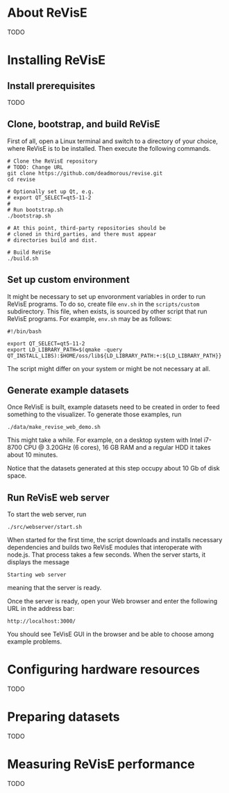 # About ReVisE
TODO

# Installing ReVisE

## Install prerequisites
TODO

## Clone, bootstrap, and build ReVisE

First of all, open a Linux terminal and switch to a directory of your choice, where ReVisE is to be installed. Then execute the following commands.

```{bash}
# Clone the ReVisE repository
# TODO: Change URL
git clone https://github.com/deadmorous/revise.git
cd revise

# Optionally set up Qt, e.g.
# export QT_SELECT=qt5-11-2
#
# Run bootstrap.sh
./bootstrap.sh

# At this point, third-party repositories should be
# cloned in third_parties, and there must appear
# directories build and dist.

# Build ReViSe
./build.sh
```

## Set up custom environment
It might be necessary to set up envoronment variables in order to run ReVisE programs. To do so, create file `env.sh` in the `scripts/custom` subdirectory. This file, when exists, is sourced by other script that run ReVisE programs. For example, `env.sh` may be as follows:
```{bash}
#!/bin/bash

export QT_SELECT=qt5-11-2
export LD_LIBRARY_PATH=$(qmake -query QT_INSTALL_LIBS):$HOME/oss/lib${LD_LIBRARY_PATH:+:${LD_LIBRARY_PATH}}
```
The script might differ on your system or might be not necessary at all.

## Generate example datasets
Once ReVisE is built, example datasets need to be created in order to feed something to the visualizer. To generate those examples, run
```{bash}
./data/make_revise_web_demo.sh
```
This might take a while. For example, on a desktop system with Intel i7-8700 CPU @ 3.20GHz (6 cores), 16 GB RAM and a regular HDD it takes about 10 minutes.

Notice that the datasets generated at this step occupy about 10 Gb of disk space.

## Run ReVisE web server
To start the web server, run
```{bash}
./src/webserver/start.sh 
```
When started for the first time, the script downloads and installs necessary dependencies and builds two ReVisE modules that interoperate with node.js. That process takes a few seconds. When the server starts, it displays the message
```
Starting web server
```
meaning that the server is ready.

Once the server is ready, open your Web browser and enter the following URL in the address bar:
```
http://localhost:3000/
```
You should see TeVisE GUI in the browser and be able to choose among example problems.

# Configuring hardware resources
TODO

# Preparing datasets
TODO

# Measuring ReVisE performance
TODO
